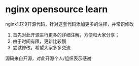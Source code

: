 # nginx opensource learn
nginx1.17.9开源代码，针对这套代码添加更多的注释，并常识修改
1. 首先对此开源进行更多的详细注解，方便和大家分享；
2. 由于时间有限，更新比较慢
3. 尝试修改，希望大家多多交流


源码来自开源，对此开源个人/组织表示感谢


